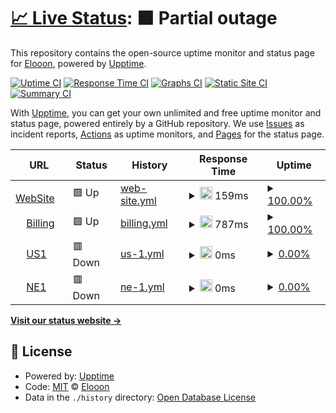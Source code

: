 # [📈 Live Status](https://Eloniumm.github.io/Status-Page): <!--live status--> **🟧 Partial outage**

This repository contains the open-source uptime monitor and status page for [Elooon](https://elondev.cf), powered by [Upptime](https://github.com/upptime/upptime).

[![Uptime CI](https://github.com/Eloniumm/Status-Page/workflows/Uptime%20CI/badge.svg)](https://github.com/Eloniumm/Status-Page/actions?query=workflow%3A%22Uptime+CI%22)
[![Response Time CI](https://github.com/Eloniumm/Status-Page/workflows/Response%20Time%20CI/badge.svg)](https://github.com/Eloniumm/Status-Page/actions?query=workflow%3A%22Response+Time+CI%22)
[![Graphs CI](https://github.com/Eloniumm/Status-Page/workflows/Graphs%20CI/badge.svg)](https://github.com/Eloniumm/Status-Page/actions?query=workflow%3A%22Graphs+CI%22)
[![Static Site CI](https://github.com/Eloniumm/Status-Page/workflows/Static%20Site%20CI/badge.svg)](https://github.com/Eloniumm/Status-Page/actions?query=workflow%3A%22Static+Site+CI%22)
[![Summary CI](https://github.com/Eloniumm/Status-Page/workflows/Summary%20CI/badge.svg)](https://github.com/Eloniumm/Status-Page/actions?query=workflow%3A%22Summary+CI%22)

With [Upptime](https://upptime.js.org), you can get your own unlimited and free uptime monitor and status page, powered entirely by a GitHub repository. We use [Issues](https://github.com/Eloniumm/Status-Page/issues) as incident reports, [Actions](https://github.com/Eloniumm/Status-Page/actions) as uptime monitors, and [Pages](https://Eloniumm.github.io/Status-Page) for the status page.

<!--start: status pages-->
<!-- This summary is generated by Upptime (https://github.com/upptime/upptime) -->
<!-- Do not edit this manually, your changes will be overwritten -->
<!-- prettier-ignore -->
| URL | Status | History | Response Time | Uptime |
| --- | ------ | ------- | ------------- | ------ |
| <img alt="" src="https://icons.duckduckgo.com/ip3/google.com.ico" height="13"> [WebSite](https://google.com) | 🟩 Up | [web-site.yml](https://github.com/LampyXd/Status-Page/commits/HEAD/history/web-site.yml) | <details><summary><img alt="Response time graph" src="./graphs/web-site/response-time-week.png" height="20"> 159ms</summary><br><a href="https://Discord-Development-Centre.github.io/status/history/web-site"><img alt="Response time 183" src="https://img.shields.io/endpoint?url=https%3A%2F%2Fraw.githubusercontent.com%2FLampyXd%2FStatus-Page%2FHEAD%2Fapi%2Fweb-site%2Fresponse-time.json"></a><br><a href="https://Discord-Development-Centre.github.io/status/history/web-site"><img alt="24-hour response time 166" src="https://img.shields.io/endpoint?url=https%3A%2F%2Fraw.githubusercontent.com%2FLampyXd%2FStatus-Page%2FHEAD%2Fapi%2Fweb-site%2Fresponse-time-day.json"></a><br><a href="https://Discord-Development-Centre.github.io/status/history/web-site"><img alt="7-day response time 159" src="https://img.shields.io/endpoint?url=https%3A%2F%2Fraw.githubusercontent.com%2FLampyXd%2FStatus-Page%2FHEAD%2Fapi%2Fweb-site%2Fresponse-time-week.json"></a><br><a href="https://Discord-Development-Centre.github.io/status/history/web-site"><img alt="30-day response time 173" src="https://img.shields.io/endpoint?url=https%3A%2F%2Fraw.githubusercontent.com%2FLampyXd%2FStatus-Page%2FHEAD%2Fapi%2Fweb-site%2Fresponse-time-month.json"></a><br><a href="https://Discord-Development-Centre.github.io/status/history/web-site"><img alt="1-year response time 181" src="https://img.shields.io/endpoint?url=https%3A%2F%2Fraw.githubusercontent.com%2FLampyXd%2FStatus-Page%2FHEAD%2Fapi%2Fweb-site%2Fresponse-time-year.json"></a></details> | <details><summary><a href="https://Discord-Development-Centre.github.io/status/history/web-site">100.00%</a></summary><a href="https://Discord-Development-Centre.github.io/status/history/web-site"><img alt="All-time uptime 100.00%" src="https://img.shields.io/endpoint?url=https%3A%2F%2Fraw.githubusercontent.com%2FLampyXd%2FStatus-Page%2FHEAD%2Fapi%2Fweb-site%2Fuptime.json"></a><br><a href="https://Discord-Development-Centre.github.io/status/history/web-site"><img alt="24-hour uptime 100.00%" src="https://img.shields.io/endpoint?url=https%3A%2F%2Fraw.githubusercontent.com%2FLampyXd%2FStatus-Page%2FHEAD%2Fapi%2Fweb-site%2Fuptime-day.json"></a><br><a href="https://Discord-Development-Centre.github.io/status/history/web-site"><img alt="7-day uptime 100.00%" src="https://img.shields.io/endpoint?url=https%3A%2F%2Fraw.githubusercontent.com%2FLampyXd%2FStatus-Page%2FHEAD%2Fapi%2Fweb-site%2Fuptime-week.json"></a><br><a href="https://Discord-Development-Centre.github.io/status/history/web-site"><img alt="30-day uptime 100.00%" src="https://img.shields.io/endpoint?url=https%3A%2F%2Fraw.githubusercontent.com%2FLampyXd%2FStatus-Page%2FHEAD%2Fapi%2Fweb-site%2Fuptime-month.json"></a><br><a href="https://Discord-Development-Centre.github.io/status/history/web-site"><img alt="1-year uptime 100.00%" src="https://img.shields.io/endpoint?url=https%3A%2F%2Fraw.githubusercontent.com%2FLampyXd%2FStatus-Page%2FHEAD%2Fapi%2Fweb-site%2Fuptime-year.json"></a></details>
| <img alt="" src="https://icons.duckduckgo.com/ip3/whmcs.com.ico" height="13"> [Billing](https://whmcs.com) | 🟩 Up | [billing.yml](https://github.com/LampyXd/Status-Page/commits/HEAD/history/billing.yml) | <details><summary><img alt="Response time graph" src="./graphs/billing/response-time-week.png" height="20"> 787ms</summary><br><a href="https://Discord-Development-Centre.github.io/status/history/billing"><img alt="Response time 700" src="https://img.shields.io/endpoint?url=https%3A%2F%2Fraw.githubusercontent.com%2FLampyXd%2FStatus-Page%2FHEAD%2Fapi%2Fbilling%2Fresponse-time.json"></a><br><a href="https://Discord-Development-Centre.github.io/status/history/billing"><img alt="24-hour response time 642" src="https://img.shields.io/endpoint?url=https%3A%2F%2Fraw.githubusercontent.com%2FLampyXd%2FStatus-Page%2FHEAD%2Fapi%2Fbilling%2Fresponse-time-day.json"></a><br><a href="https://Discord-Development-Centre.github.io/status/history/billing"><img alt="7-day response time 787" src="https://img.shields.io/endpoint?url=https%3A%2F%2Fraw.githubusercontent.com%2FLampyXd%2FStatus-Page%2FHEAD%2Fapi%2Fbilling%2Fresponse-time-week.json"></a><br><a href="https://Discord-Development-Centre.github.io/status/history/billing"><img alt="30-day response time 731" src="https://img.shields.io/endpoint?url=https%3A%2F%2Fraw.githubusercontent.com%2FLampyXd%2FStatus-Page%2FHEAD%2Fapi%2Fbilling%2Fresponse-time-month.json"></a><br><a href="https://Discord-Development-Centre.github.io/status/history/billing"><img alt="1-year response time 719" src="https://img.shields.io/endpoint?url=https%3A%2F%2Fraw.githubusercontent.com%2FLampyXd%2FStatus-Page%2FHEAD%2Fapi%2Fbilling%2Fresponse-time-year.json"></a></details> | <details><summary><a href="https://Discord-Development-Centre.github.io/status/history/billing">100.00%</a></summary><a href="https://Discord-Development-Centre.github.io/status/history/billing"><img alt="All-time uptime 99.98%" src="https://img.shields.io/endpoint?url=https%3A%2F%2Fraw.githubusercontent.com%2FLampyXd%2FStatus-Page%2FHEAD%2Fapi%2Fbilling%2Fuptime.json"></a><br><a href="https://Discord-Development-Centre.github.io/status/history/billing"><img alt="24-hour uptime 100.00%" src="https://img.shields.io/endpoint?url=https%3A%2F%2Fraw.githubusercontent.com%2FLampyXd%2FStatus-Page%2FHEAD%2Fapi%2Fbilling%2Fuptime-day.json"></a><br><a href="https://Discord-Development-Centre.github.io/status/history/billing"><img alt="7-day uptime 100.00%" src="https://img.shields.io/endpoint?url=https%3A%2F%2Fraw.githubusercontent.com%2FLampyXd%2FStatus-Page%2FHEAD%2Fapi%2Fbilling%2Fuptime-week.json"></a><br><a href="https://Discord-Development-Centre.github.io/status/history/billing"><img alt="30-day uptime 100.00%" src="https://img.shields.io/endpoint?url=https%3A%2F%2Fraw.githubusercontent.com%2FLampyXd%2FStatus-Page%2FHEAD%2Fapi%2Fbilling%2Fuptime-month.json"></a><br><a href="https://Discord-Development-Centre.github.io/status/history/billing"><img alt="1-year uptime 99.97%" src="https://img.shields.io/endpoint?url=https%3A%2F%2Fraw.githubusercontent.com%2FLampyXd%2FStatus-Page%2FHEAD%2Fapi%2Fbilling%2Fuptime-year.json"></a></details>
| <img alt="" src="https://icons.duckduckgo.com/ip3/na1.centhost.cf.ico" height="13"> [US1](https://na1.centhost.cf) | 🟥 Down | [us-1.yml](https://github.com/LampyXd/Status-Page/commits/HEAD/history/us-1.yml) | <details><summary><img alt="Response time graph" src="./graphs/us-1/response-time-week.png" height="20"> 0ms</summary><br><a href="https://Discord-Development-Centre.github.io/status/history/us-1"><img alt="Response time 0" src="https://img.shields.io/endpoint?url=https%3A%2F%2Fraw.githubusercontent.com%2FLampyXd%2FStatus-Page%2FHEAD%2Fapi%2Fus-1%2Fresponse-time.json"></a><br><a href="https://Discord-Development-Centre.github.io/status/history/us-1"><img alt="24-hour response time 0" src="https://img.shields.io/endpoint?url=https%3A%2F%2Fraw.githubusercontent.com%2FLampyXd%2FStatus-Page%2FHEAD%2Fapi%2Fus-1%2Fresponse-time-day.json"></a><br><a href="https://Discord-Development-Centre.github.io/status/history/us-1"><img alt="7-day response time 0" src="https://img.shields.io/endpoint?url=https%3A%2F%2Fraw.githubusercontent.com%2FLampyXd%2FStatus-Page%2FHEAD%2Fapi%2Fus-1%2Fresponse-time-week.json"></a><br><a href="https://Discord-Development-Centre.github.io/status/history/us-1"><img alt="30-day response time 0" src="https://img.shields.io/endpoint?url=https%3A%2F%2Fraw.githubusercontent.com%2FLampyXd%2FStatus-Page%2FHEAD%2Fapi%2Fus-1%2Fresponse-time-month.json"></a><br><a href="https://Discord-Development-Centre.github.io/status/history/us-1"><img alt="1-year response time 0" src="https://img.shields.io/endpoint?url=https%3A%2F%2Fraw.githubusercontent.com%2FLampyXd%2FStatus-Page%2FHEAD%2Fapi%2Fus-1%2Fresponse-time-year.json"></a></details> | <details><summary><a href="https://Discord-Development-Centre.github.io/status/history/us-1">0.00%</a></summary><a href="https://Discord-Development-Centre.github.io/status/history/us-1"><img alt="All-time uptime 0.00%" src="https://img.shields.io/endpoint?url=https%3A%2F%2Fraw.githubusercontent.com%2FLampyXd%2FStatus-Page%2FHEAD%2Fapi%2Fus-1%2Fuptime.json"></a><br><a href="https://Discord-Development-Centre.github.io/status/history/us-1"><img alt="24-hour uptime 0.00%" src="https://img.shields.io/endpoint?url=https%3A%2F%2Fraw.githubusercontent.com%2FLampyXd%2FStatus-Page%2FHEAD%2Fapi%2Fus-1%2Fuptime-day.json"></a><br><a href="https://Discord-Development-Centre.github.io/status/history/us-1"><img alt="7-day uptime 0.00%" src="https://img.shields.io/endpoint?url=https%3A%2F%2Fraw.githubusercontent.com%2FLampyXd%2FStatus-Page%2FHEAD%2Fapi%2Fus-1%2Fuptime-week.json"></a><br><a href="https://Discord-Development-Centre.github.io/status/history/us-1"><img alt="30-day uptime 0.00%" src="https://img.shields.io/endpoint?url=https%3A%2F%2Fraw.githubusercontent.com%2FLampyXd%2FStatus-Page%2FHEAD%2Fapi%2Fus-1%2Fuptime-month.json"></a><br><a href="https://Discord-Development-Centre.github.io/status/history/us-1"><img alt="1-year uptime 0.00%" src="https://img.shields.io/endpoint?url=https%3A%2F%2Fraw.githubusercontent.com%2FLampyXd%2FStatus-Page%2FHEAD%2Fapi%2Fus-1%2Fuptime-year.json"></a></details>
| <img alt="" src="https://icons.duckduckgo.com/ip3/eu1.centhost.cf.ico" height="13"> [NE1](https://eu1.centhost.cf) | 🟥 Down | [ne-1.yml](https://github.com/LampyXd/Status-Page/commits/HEAD/history/ne-1.yml) | <details><summary><img alt="Response time graph" src="./graphs/ne-1/response-time-week.png" height="20"> 0ms</summary><br><a href="https://Discord-Development-Centre.github.io/status/history/ne-1"><img alt="Response time 0" src="https://img.shields.io/endpoint?url=https%3A%2F%2Fraw.githubusercontent.com%2FLampyXd%2FStatus-Page%2FHEAD%2Fapi%2Fne-1%2Fresponse-time.json"></a><br><a href="https://Discord-Development-Centre.github.io/status/history/ne-1"><img alt="24-hour response time 0" src="https://img.shields.io/endpoint?url=https%3A%2F%2Fraw.githubusercontent.com%2FLampyXd%2FStatus-Page%2FHEAD%2Fapi%2Fne-1%2Fresponse-time-day.json"></a><br><a href="https://Discord-Development-Centre.github.io/status/history/ne-1"><img alt="7-day response time 0" src="https://img.shields.io/endpoint?url=https%3A%2F%2Fraw.githubusercontent.com%2FLampyXd%2FStatus-Page%2FHEAD%2Fapi%2Fne-1%2Fresponse-time-week.json"></a><br><a href="https://Discord-Development-Centre.github.io/status/history/ne-1"><img alt="30-day response time 0" src="https://img.shields.io/endpoint?url=https%3A%2F%2Fraw.githubusercontent.com%2FLampyXd%2FStatus-Page%2FHEAD%2Fapi%2Fne-1%2Fresponse-time-month.json"></a><br><a href="https://Discord-Development-Centre.github.io/status/history/ne-1"><img alt="1-year response time 0" src="https://img.shields.io/endpoint?url=https%3A%2F%2Fraw.githubusercontent.com%2FLampyXd%2FStatus-Page%2FHEAD%2Fapi%2Fne-1%2Fresponse-time-year.json"></a></details> | <details><summary><a href="https://Discord-Development-Centre.github.io/status/history/ne-1">0.00%</a></summary><a href="https://Discord-Development-Centre.github.io/status/history/ne-1"><img alt="All-time uptime 0.00%" src="https://img.shields.io/endpoint?url=https%3A%2F%2Fraw.githubusercontent.com%2FLampyXd%2FStatus-Page%2FHEAD%2Fapi%2Fne-1%2Fuptime.json"></a><br><a href="https://Discord-Development-Centre.github.io/status/history/ne-1"><img alt="24-hour uptime 0.00%" src="https://img.shields.io/endpoint?url=https%3A%2F%2Fraw.githubusercontent.com%2FLampyXd%2FStatus-Page%2FHEAD%2Fapi%2Fne-1%2Fuptime-day.json"></a><br><a href="https://Discord-Development-Centre.github.io/status/history/ne-1"><img alt="7-day uptime 0.00%" src="https://img.shields.io/endpoint?url=https%3A%2F%2Fraw.githubusercontent.com%2FLampyXd%2FStatus-Page%2FHEAD%2Fapi%2Fne-1%2Fuptime-week.json"></a><br><a href="https://Discord-Development-Centre.github.io/status/history/ne-1"><img alt="30-day uptime 0.00%" src="https://img.shields.io/endpoint?url=https%3A%2F%2Fraw.githubusercontent.com%2FLampyXd%2FStatus-Page%2FHEAD%2Fapi%2Fne-1%2Fuptime-month.json"></a><br><a href="https://Discord-Development-Centre.github.io/status/history/ne-1"><img alt="1-year uptime 0.00%" src="https://img.shields.io/endpoint?url=https%3A%2F%2Fraw.githubusercontent.com%2FLampyXd%2FStatus-Page%2FHEAD%2Fapi%2Fne-1%2Fuptime-year.json"></a></details>

<!--end: status pages-->

[**Visit our status website →**](https://Eloniumm.github.io/Status-Page)

## 📄 License

- Powered by: [Upptime](https://github.com/upptime/upptime)
- Code: [MIT](./LICENSE) © [Elooon](https://elondev.cf)
- Data in the `./history` directory: [Open Database License](https://opendatacommons.org/licenses/odbl/1-0/)
